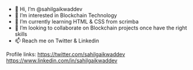 - 👋 Hi, I’m @sahilgaikwaddev
- 👀 I’m interested in Blockchain Technology
- 🌱 I’m currently learning HTML & CSS from scrimba
- 💞️ I’m looking to collaborate on Blockchain projects once have the right skills
- 📫 Reach me on Twitter & Linkedin 

Profile links:
https://twitter.com/sahilgaikwaddev
https://www.linkedin.com/in/sahilgaikwaddev

<!---
sahilgaikwaddev/sahilgaikwaddev is a ✨ special ✨ repository because its `README.md` (this file) appears on your GitHub profile.
You can click the Preview link to take a look at your changes.
--->
